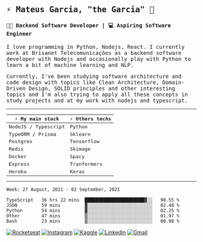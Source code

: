 <samp>
  
## ⚡ Mateus Garcia, "the Garcia" :rocket: 
  

#### 👨‍💻 Backend Software Developer | 💻 Aspiring Software Engineer

  
I love programming in Python, Nodejs, React. I currently work at Brisanet Telecomunicações as a backend software developer with Nodejs and occasionally play with Python to learn a bit of machine learning and NLP.

  
Currently, I've been studying software architecture and code design with topics like Clean Architecture, Domain-Driven Design, SOLID principles and other interesting topics and I'm also trying to apply all these concepts in study projects and at my work with nodejs and typescript.

---

| ⚡ My main stack    | ⚡ Others techs |
| ------------------- | --------------- |
| NodeJS / Typescript | Python          |
| TypeORM / Prisma    | Sklearn         |
| Postgres            | Tensorflow      |
| Redis               | Skimage         |
| Docker              | Spacy           |
| Express             | Tranformers     |
| Heroku              | Keras           |
---
 
<!--START_SECTION:waka-->
```text
Week: 27 August, 2021 - 02 September, 2021

TypeScript   36 hrs 22 mins  ██████████████████████▓░░   90.55 % 
JSON         59 mins         ▓░░░░░░░░░░░░░░░░░░░░░░░░   02.48 % 
Python       54 mins         ▓░░░░░░░░░░░░░░░░░░░░░░░░   02.25 % 
Other        47 mins         ▒░░░░░░░░░░░░░░░░░░░░░░░░   01.97 % 
Bash         23 mins         ▒░░░░░░░░░░░░░░░░░░░░░░░░   00.98 % 
```
<!--END_SECTION:waka-->
  
</samp>

[![Rocketseat](https://img.shields.io/badge/-Rocketseat%20Profile-8c52e5?style=flat-square&labelColor=8c52e5&logoColor=white&link=https://app.rocketseat.com.br/me/mpgxc)](https://app.rocketseat.com.br/me/mpgxc)
[![Instagram](https://img.shields.io/badge/-Mateus%20Garcia-8c52e5?style=flat-square&labelColor=8c52e5&logo=instagram&logoColor=white&link=https://www.instagram.com/mpg.x)](https://www.instagram.com/mpg.x) 
[![Kaggle](https://img.shields.io/badge/-Mateus%20Garcia-8c52e5?style=flat-square&labelColor=8c52e5&logo=kaggle&logoColor=white&link=https://www.kaggle.com/xwalker)](https://www.kaggle.com/xwalker) 
[![Linkedin](https://img.shields.io/badge/-Mateus%20Garcia-8c52e5?style=flat-square&logo=Linkedin&logoColor=white&link=https://www.linkedin.com/in/mpgxc)](https://www.linkedin.com/in/mpgxc) 
[![Gmail](https://img.shields.io/badge/-mpgx5.c@gmail.com-8c52e5?style=flat-square&logo=Gmail&logoColor=white&link=mailto:diego.schell.f@gmail.com)](mailto:mpgx5.c@gmail.com)
